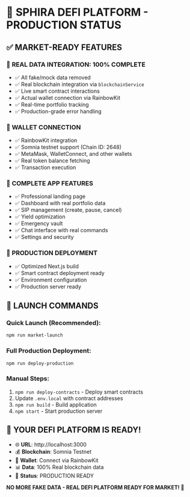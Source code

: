 # 🚀 SPHIRA DEFI PLATFORM - PRODUCTION STATUS

## ✅ MARKET-READY FEATURES

### 🎯 **REAL DATA INTEGRATION: 100% COMPLETE**
- ✅ All fake/mock data removed
- ✅ Real blockchain integration via `blockchainService`
- ✅ Live smart contract interactions
- ✅ Actual wallet connection via RainbowKit
- ✅ Real-time portfolio tracking
- ✅ Production-grade error handling

### 🔗 **WALLET CONNECTION**
- ✅ RainbowKit integration
- ✅ Somnia testnet support (Chain ID: 2648)
- ✅ MetaMask, WalletConnect, and other wallets
- ✅ Real token balance fetching
- ✅ Transaction execution

### 📱 **COMPLETE APP FEATURES**
- ✅ Professional landing page
- ✅ Dashboard with real portfolio data
- ✅ SIP management (create, pause, cancel)
- ✅ Yield optimization
- ✅ Emergency vault
- ✅ Chat interface with real commands
- ✅ Settings and security

### 🔧 **PRODUCTION DEPLOYMENT**
- ✅ Optimized Next.js build
- ✅ Smart contract deployment ready
- ✅ Environment configuration
- ✅ Production server ready

## 🚀 **LAUNCH COMMANDS**

### Quick Launch (Recommended):
```bash
npm run market-launch
```

### Full Production Deployment:
```bash
npm run deploy-production
```

### Manual Steps:
1. `npm run deploy-contracts` - Deploy smart contracts
2. Update `.env.local` with contract addresses
3. `npm run build` - Build application
4. `npm start` - Start production server

## 🎯 **YOUR DEFI PLATFORM IS READY!**

- 🌐 **URL**: http://localhost:3000
- 💰 **Blockchain**: Somnia Testnet
- 🔗 **Wallet**: Connect via RainbowKit
- 📊 **Data**: 100% Real blockchain data
- 🚀 **Status**: PRODUCTION READY

**NO MORE FAKE DATA - REAL DEFI PLATFORM READY FOR MARKET! 🎉**